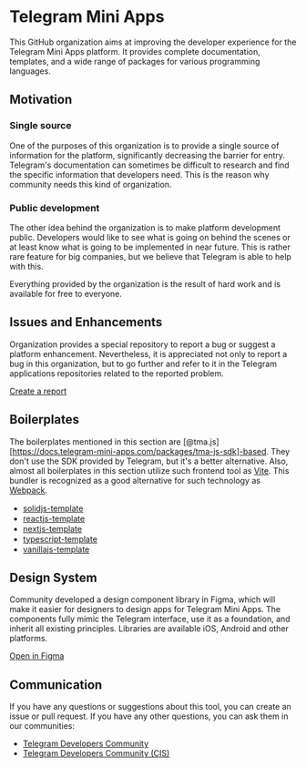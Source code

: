 # Telegram Mini Apps

This GitHub organization aims at improving the developer experience for the Telegram Mini Apps platform.
It provides complete documentation, templates, and a wide range of packages for various programming languages.

## Motivation

### Single source

One of the purposes of this organization is to provide a single source of information for the platform,
significantly decreasing the barrier for entry. Telegram's documentation can sometimes be difficult to
research and find the specific information that developers need. This is the reason why community needs
this kind of organization.

### Public development

The other idea behind the organization is to make platform development public. Developers would like to
see what is going on behind the scenes or at least know what is going to be implemented in near future.
This is rather rare feature for big companies, but we believe that Telegram is able to help with this.

Everything provided by the organization is the result of hard work and is available for free to everyone.

## Issues and Enhancements

Organization provides a special repository to report a bug or suggest a
platform enhancement. Nevertheless, it is appreciated not only to report a bug
in this organization, but to go further and refer to it in the Telegram applications
repositories related to the reported problem.

[Create a report](https://github.com/Telegram-Mini-Apps/issues/issues/new/choose)

## Boilerplates

[tmajs-docs]: https://docs.telegram-mini-apps.com/packages/typescript/tma-js-sdk/about

The boilerplates mentioned in this section are [@tma.js][https://docs.telegram-mini-apps.com/packages/tma-js-sdk]-based. They don't use the SDK provided by Telegram,
but it's a better alternative. Also, almost all boilerplates in this section utilize such frontend tool
as [Vite](https://vitejs.dev/). This bundler is recognized as a good alternative for such technology
as [Webpack](https://webpack.js.org/).

- [solidjs-template](https://github.com/Telegram-Mini-Apps/solidjs-template) <img src="./assets/solidjs.png" width="15"/> <img src="./assets/ts.png" width="15"/> <img src="./assets/vite.png" width="15"/>
- [reactjs-template](https://github.com/Telegram-Mini-Apps/reactjs-template) <img src="./assets/reactjs.png" width="15"/> <img src="./assets/ts.png" width="15"/> <img src="./assets/vite.png" width="15"/>
- [nextjs-template](https://github.com/Telegram-Mini-Apps/nextjs-template) <img src="./assets/nextjs.png" width="15"/> <img src="./assets/ts.png" width="15"/>
- [typescript-template](https://github.com/Telegram-Mini-Apps/typescript-template) <img src="./assets/ts.png" width="15"/> <img src="./assets/vite.png" width="15"/>
- [vanillajs-template](https://github.com/Telegram-Mini-Apps/vanillajs-template) <img src="./assets/js.png" width="15"/> <img src="./assets/vite.png" width="15"/>

## Design System

Community developed a design component library in Figma, which will make it easier for designers to design apps for
Telegram Mini Apps. The components fully mimic the Telegram interface, use it as a foundation, and inherit all
existing principles. Libraries are available iOS, Android and other platforms.

[Open in Figma](https://www.figma.com/file/AwAi6qE11mQllHa1sOROYp/Telegram-Mini-Apps-Library?type=design&node-id=26%3A1081&mode=design&t=Sck9CgzgyKz3iIFt-1)

## Communication

If you have any questions or suggestions about this tool, you can create an issue or pull request. If you have any other questions, you can ask them in our communities:
- [Telegram Developers Community](https://t.me/devs)
- [Telegram Developers Community (CIS)](https://t.me/devs_cis)

